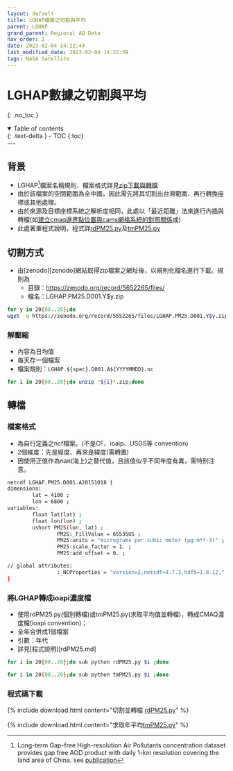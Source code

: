 ```yaml
---
layout: default
title: LGHAP檔案之切割與平均
parent: LGHAP
grand_parent: Regional AQ Data
nav_order: 2
date: 2023-02-04 14:22:44
last_modified_date: 2023-02-04 14:22:39
tags: NASA Satellite
---
```


# LGHAP數據之切割與平均
{: .no_toc }

<details open markdown="block">
  <summary>
    Table of contents
  </summary>
  {: .text-delta }
- TOC
{:toc}
</details>
---

## 背景

- LGHAP[^1]檔案名稱規則、檔案格式詳見[zip下載與轉檔](1.get_zip.md)
- 由於該檔案的空間範圍為全中國，因此需先將其切割出台灣範圍、再行轉換座標或其他處理。
- 由於來源及目標座標系統之解析度相同，此處以「最近距離」法來進行內插與轉檔(如[建立cmaq邊界點位置與cams網格系統的對照關係](../../GAQuality/ECMWF_CAMS/3.CAMS_bc.md#建立cmaq邊界點位置與cams網格系統的對照關係bconingrbpy)或[](../../GAQuality/NASA_MCD19A2.006/2.genN_D4T.md))
- 此處著重程式說明，程式詳[rdPM25.py][rdPM25.py]及[tmPM25.py][tmPM25.py]

## 切割方式


- 由[zenodo][zenodo]網站取得zip檔案之網址後，以規則化檔名進行下載。規則為
  - 目錄：https://zenodo.org/record/5652265/files/
  - 檔名：LGHAP.PM25.D001.Y$y.zip

```bash
for y in 20{00..20};do 
wget -q https://zenodo.org/record/5652265/files/LGHAP.PM25.D001.Y$y.zip;done &
```

### 解壓縮

- 內容為日均值
- 每天存一個檔案
- 檔案規則：`LGHAP.${spec}.D001.A${YYYYMMDD}.nc`

```bash
for i in 20{00..20};do unzip *${i}*.zip;done
```

## 轉檔

### 檔案格式

- 為自行定義之ncf檔案。(不是CF、ioaip、USGS等 convention)
- 2個維度：先是經度、再來是緯度(需轉置)
- 因使用正值作為nan(海上)之替代值，且該值似乎不同年度有異，需特別注意。

```bash
netcdf LGHAP.PM25.D001.A20151018 {
dimensions:
        lat = 4100 ;
        lon = 6800 ;
variables:
        float lat(lat) ;
        float lon(lon) ;
        ushort PM25(lon, lat) ;
                PM25:_FillValue = 65535US ;
                PM25:units = "micrograms per cubic meter (μg m**-3)" ;
                PM25:scale_factor = 1. ;
                PM25:add_offset = 0. ;

// global attributes:
                :_NCProperties = "version=2,netcdf=4.7.3,hdf5=1.8.12," ;
}
```

### 將LGHAP轉成ioapi濃度檔

- 使用rdPM25.py(個別轉檔)或tmPM25.py(求取平均值並轉檔)，轉成CMAQ濃度檔(ioapi convention)；
- 全年合併成1個檔案
- 引數：年代
- 詳見[程式說明][rdPM25.md]

```bash
for i in 20{00..20};do sub python rdPM25.py $i ;done

for i in 20{00..20};do sub python tmPM25.py $i ;done
```

### 程式碼下載

{% include download.html content="切割並轉檔
[rdPM25.py][rdPM25.py]" %}

{% include download.html content="求取年平均[tmPM25.py][tmPM25.py]" %}

[^1]: Long-term Gap-free High-resolution Air Pollutants concentration dataset provides gap free AOD product with daily 1-km resolution covering the land area of China. see [publication][Bao]

[Bao]: https://doi.org/10.5194/essd-14-907-2022 "Bai, Kaixu, Ke Li, Mingliang Ma, Kaitao Li, Zhengqiang Li, Jianping Guo, Ni-Bin Chang, Zhuo Tan and Di Han. LGHAP: The Long-Term Gap-Free High-Resolution Air Pollutant Concentration Dataset, Derived via Tensor-Flow-Based Multimodal Data Fusion. Earth System Science Data 14, no. 2, 2022/2/24: 907–27."
[rdPM25.py]: https://github.com/sinotec2/Focus-on-Air-Quality/blob/main/AQana/GAQuality/LGHAP/rd_PM25.py "LGHAP數據中PM2.5切割並轉檔"
[tmPM25.py]: https://github.com/sinotec2/Focus-on-Air-Quality/blob/main/AQana/GAQuality/LGHAP/tmPM25.py "求取LGHAP數據中PM2.5年平均程式"